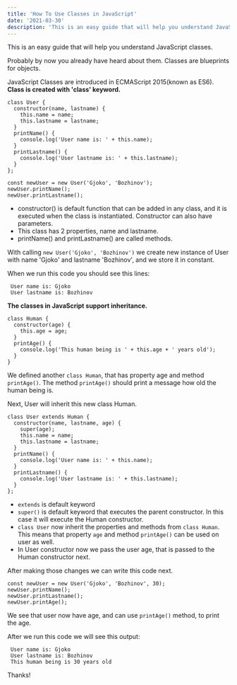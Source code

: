 ```yaml
---
title: 'How To Use Classes in JavaScript'
date: '2021-03-30'
description: 'This is an easy guide that will help you understand JavaScript classes. Probably by now you already have heard about them. Classes are blueprints for objects.'
---
```


This is an easy guide that will help you understand JavaScript classes.

Probably by now you already have heard about them. Classes are blueprints for objects. 

JavaScript Classes are introduced in ECMAScript 2015(known as ES6). 
**Class is created with 'class' keyword.**

```
class User {
  constructor(name, lastname) {
    this.name = name;
    this.lastname = lastname;
  }
  printName() {
    console.log('User name is: ' + this.name);
  }
  printLastname() {
    console.log('User lastname is: ' + this.lastname);
  }
};

const newUser = new User('Gjoko', 'Bozhinov');
newUser.printName();
newUser.printLastname();
```
- constructor() is default function that can be added in any class, and it is executed when the class is instantiated. Constructor can also have parameters.
- This class has 2 properties, name and lastname.
- printName() and printLastname() are called methods.

With calling `new User('Gjoko', 'Bozhinov')` we create new instance of User with name 'Gjoko' and lastname 'Bozhinov', and we store it in constant. 

When we run this code you should see this lines:
```
 User name is: Gjoko
 User lastname is: Bozhinov
```

**The classes in JavaScript support inheritance.**

```
class Human {
  constructor(age) {
    this.age = age;
  }
  printAge() {
    console.log('This human being is ' + this.age + ' years old');
  }
}
``` 
We defined another `class Human`, that has property age and method `printAge()`. The method `printAge()` should print a message how old the human being is.

Next, User will inherit this new class Human.

```
class User extends Human {
  constructor(name, lastname, age) {
    super(age);
    this.name = name;
    this.lastname = lastname;
  }
  printName() {
    console.log('User name is: ' + this.name);
  }
  printLastname() {
    console.log('User lastname is: ' + this.lastname);
  }
};
``` 

- `extends` is default keyword
- `super()` is default keyword that executes the parent constructor. In this case it will execute the Human constructor. 
- `class User` now inherit the properties and methods from `class Human`. This means that property `age` and method `printAge()` can be used on user as well.
- In User constructor now we pass the user age, that is passed to the Human constructor next.

After making those changes we can write this code next. 
```
const newUser = new User('Gjoko', 'Bozhinov', 30);
newUser.printName();
newUser.printLastname();
newUser.printAge();
``` 
We see that user now have age, and can use `printAge()` method, to print the age.

After we run this code we will see this output:
```
 User name is: Gjoko
 User lastname is: Bozhinov
 This human being is 30 years old
```

Thanks!